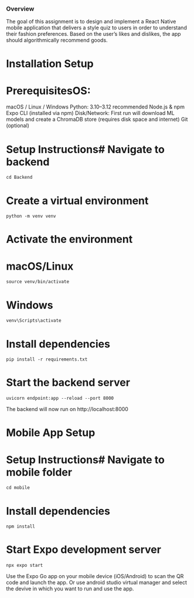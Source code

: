 ### Overview
The goal of this assignment is to design and implement a React Native mobile application that
delivers a style quiz to users in order to understand their fashion preferences. Based on the
user’s likes and dislikes, the app should algorithmically recommend goods.


# Installation Setup
# PrerequisitesOS: 
macOS / Linux / Windows
Python: 3.10–3.12 recommended
Node.js & npm
Expo CLI (installed via npm)
Disk/Network: First run will download ML models and create a ChromaDB store (requires disk space and internet)
Git (optional)

# Setup Instructions# Navigate to backend
    cd Backend

# Create a virtual environment
    python -m venv venv

# Activate the environment
# macOS/Linux
    source venv/bin/activate
# Windows
    venv\Scripts\activate

# Install dependencies
    pip install -r requirements.txt

# Start the backend server
    uvicorn endpoint:app --reload --port 8000
The backend will now run on http://localhost:8000

# Mobile App Setup
# Setup Instructions# Navigate to mobile folder
    cd mobile

# Install dependencies
    npm install

# Start Expo development server
    npx expo start

Use the Expo Go app on your mobile device (iOS/Android) to scan the QR code and launch the app.
Or use android studio virtual manager and select the devive in which you want to run and use the app.
